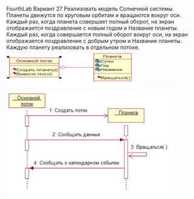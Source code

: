 FourthLab
Вариант 27
Реализовать модель Солнечной системы.
Планеты движутся по круговым орбитам и вращаются вокруг оси. 
Каждый раз, когда планета совершает полный оборот, 
на экран отображается поздравление с новым годом и Название планеты.
Каждый раз, когда совершается полный оборот вокруг оси, 
на экран отображается поздравление с добрым утром и Название планеты.
Каждую планету реализовать в отдельном потоке.
![](https://github.com/nizieras/FourthLab/blob/ccaecd95bc2bdbc57c501f48ad25edef39ca3ca1/ClassDiagram.png)
![](https://github.com/nizieras/FourthLab/blob/ccaecd95bc2bdbc57c501f48ad25edef39ca3ca1/SequenceDiagram.png)
